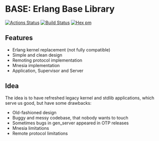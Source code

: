 BASE: Erlang Base Library
=========================

[![Actions Status](https://xxx.execute-api.us-west-2.amazonaws.com/production/badge/voxoz/base)](https://xxx.execute-api.us-west-2.amazonaws.com/production/results/voxoz/base)
[![Build Status](https://travis-ci.org/voxoz/base.svg?branch=master)](https://travis-ci.org/voxoz/base)
[![Hex pm](http://img.shields.io/hexpm/v/base.svg?style=flat)](https://hex.pm/packages/base)

Features
--------

* Erlang kernel replacement (not fully compatible)
* Simple and clean design
* Remoting protocol implementation
* Mnesia implementation
* Application, Supervisor and Server

Idea
----

The idea is to have refreshed legacy kernel and stdlib applications,
which serve us good, but have some drawbacks:

* Old-fashioned design
* Buggy and messy codebase, that nobody wants to touch
* Sometimes bugs in gen_server appeared in OTP releases
* Mnesia limitations
* Remote protocol limitations

